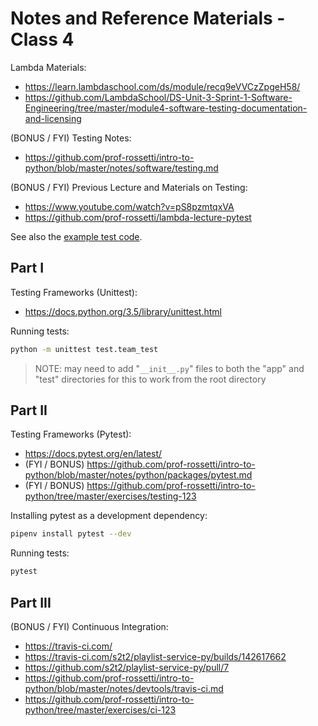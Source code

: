 

# Notes and Reference Materials - Class 4


Lambda Materials:
  + https://learn.lambdaschool.com/ds/module/recq9eVVCzZpgeH58/
  + https://github.com/LambdaSchool/DS-Unit-3-Sprint-1-Software-Engineering/tree/master/module4-software-testing-documentation-and-licensing

(BONUS / FYI) Testing Notes:
  + https://github.com/prof-rossetti/intro-to-python/blob/master/notes/software/testing.md

(BONUS / FYI) Previous Lecture and Materials on Testing:
  + https://www.youtube.com/watch?v=pS8pzmtqxVA
  + https://github.com/prof-rossetti/lambda-lecture-pytest

See also the [example test code](/test/).

## Part I

Testing Frameworks (Unittest):
  + https://docs.python.org/3.5/library/unittest.html

Running tests:

```sh
python -m unittest test.team_test
```

> NOTE: may need to add "`__init__.py`" files to both the "app" and "test" directories for this to work from the root directory

## Part II

Testing Frameworks (Pytest):
  + https://docs.pytest.org/en/latest/
  + (FYI / BONUS) https://github.com/prof-rossetti/intro-to-python/blob/master/notes/python/packages/pytest.md
  + (FYI / BONUS) https://github.com/prof-rossetti/intro-to-python/tree/master/exercises/testing-123

Installing pytest as a development dependency:

```sh
pipenv install pytest --dev
```
Running tests:

```sh
pytest
```

## Part III

(BONUS / FYI) Continuous Integration:
  + https://travis-ci.com/
  + https://travis-ci.com/s2t2/playlist-service-py/builds/142617662
  + https://github.com/s2t2/playlist-service-py/pull/7
  + https://github.com/prof-rossetti/intro-to-python/blob/master/notes/devtools/travis-ci.md
  + https://github.com/prof-rossetti/intro-to-python/tree/master/exercises/ci-123
